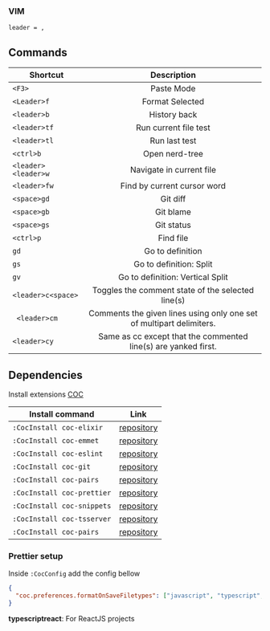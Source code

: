 ### VIM

`leader = ,`

## Commands

| Shortcut            |           Description            |
| ------------------- | :------------------------------: |
| `<F3>`              |            Paste Mode            |
| `<Leader>f`         |           Format Selected        |
| `<leader>b`         |           History back           |
| `<leader>tf`        |      Run current file test       |
| `<leader>tl`        |          Run last test           |
| `<ctrl>b`           |          Open nerd-tree          |
| `<leader><leader>w` |     Navigate in current file     |
| `<leader>fw`        |   Find by current cursor word    |
| `<space>gd`         |             Git diff             |
| `<space>gb`         |            Git blame             |
| `<space>gs`         |            Git status            |
| `<ctrl>p`           |            Find file             |
| `gd`                |         Go to definition         |
| `gs`                |     Go to definition: Split      |
| `gv`                | Go to definition: Vertical Split |
| `<leader>c<space>`  | Toggles the comment state of the selected line(s) |
|` <leader>cm`        | Comments the given lines using only one set of multipart delimiters. |
|`<leader>cy`         | Same as cc except that the commented line(s) are yanked first. |

## Dependencies

Install extensions [COC](https://github.com/neoclide/coc.nvim)

| Install command            |                          Link                          |
| -------------------------- | :----------------------------------------------------: |
| `:CocInstall coc-elixir`   | [repository](https://github.com/elixir-lsp/coc-elixir) |
| `:CocInstall coc-emmet`    |  [repository](https://github.com/neoclide/coc-emmet)   |
| `:CocInstall coc-eslint`   |  [repository](https://github.com/neoclide/coc-eslint)  |
| `:CocInstall coc-git`      |   [repository](https://github.com/neoclide/coc-git)    |
| `:CocInstall coc-pairs`    |  [repository](https://github.com/neoclide/coc-pairs)   |
| `:CocInstall coc-prettier` | [repository](https://github.com/neoclide/coc-prettier) |
| `:CocInstall coc-snippets` | [repository](https://github.com/neoclide/coc-snippets) |
| `:CocInstall coc-tsserver` | [repository](https://github.com/neoclide/coc-tsserver) |
| `:CocInstall coc-pairs`    | [repository](https://github.com/neoclide/coc-pairs)    |

### Prettier setup
Inside `:CocConfig` add the config bellow
```json
{
  "coc.preferences.formatOnSaveFiletypes": ["javascript", "typescript", "typescriptreact", "typescript.tsx"]
}
```
**typescriptreact**: For ReactJS projects
